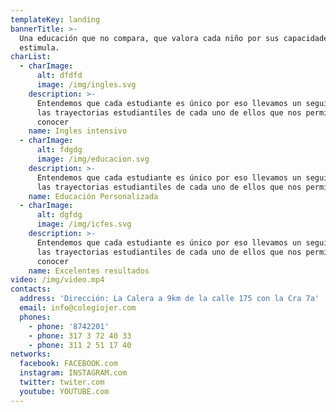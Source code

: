 ```yaml
---
templateKey: landing
bannerTitle: >-
  Una educación que no compara, que valora cada niño por sus capacidades y las
  estimula.
charList:
  - charImage:
      alt: dfdfd
      image: /img/ingles.svg
    description: >-
      Entendemos que cada estudiante es único por eso llevamos un seguimiento de
      las trayectorias estudiantiles de cada uno de ellos que nos permitan
      conocer
    name: Ingles intensivo
  - charImage:
      alt: fdgdg
      image: /img/educacion.svg
    description: >-
      Entendemos que cada estudiante es único por eso llevamos un seguimiento de
      las trayectorias estudiantiles de cada uno de ellos que nos permitan cono
    name: Educación Personalizada
  - charImage:
      alt: dgfdg
      image: /img/icfes.svg
    description: >-
      Entendemos que cada estudiante es único por eso llevamos un seguimiento de
      las trayectorias estudiantiles de cada uno de ellos que nos permitan
      conocer
    name: Excelentes resultados
video: /img/video.mp4
contacts:
  address: 'Dirección: La Calera a 9km de la calle 175 con la Cra 7a'
  email: info@colegiojer.com
  phones:
    - phone: '8742201'
    - phone: 317 3 72 40 33
    - phone: 311 2 51 17 40
networks:
  facebook: FACEBOOK.com
  instagram: INSTAGRAM.com
  twitter: twiter.com
  youtube: YOUTUBE.com
---
```


